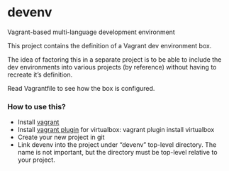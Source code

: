 # devenv
Vagrant-based multi-language development environment

This project contains the definition of a Vagrant dev environment box.

The idea of factoring this in a separate project is to be able to include the dev environments into various projects (by reference) without having to recreate it’s definition.

Read Vagrantfile to see how the box is configured.

### How to use this?
- Install [vagrant](vargantup.com)
- Install [vagrant plugin](http://docs.vagrantup.com/v2/cli/plugin.html) for virtualbox: vagrant plugin install virtualbox
- Create your new project in git
- Link devenv into the project under “devenv” top-level directory. The name is not important, but the directory must be top-level relative to your project.
